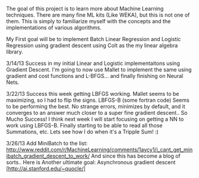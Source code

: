 The goal of this project is to learn more about Machine Learning techniques.
There are many fine ML kits (Like WEKA), but this is not one of them.
This is simply to familiarize myself with the concepts and the implementations of various algorithms.

My First goal will be to implement Batch Linear Regression and Logistic Regression using gradient descent using Colt as
the my linear algebra library.

3/14/13  Success in my initial Linear and Logistic implementaitons using Gradient Descent.
I'm going to now use Mallet to implement the same using gradient and cost functions and L-BFGS...
and finally finishing on Neural Nets.

3/22/13  Success this week getting LBFGS working. Mallet seems to be maximizing, so I had to flip the signs. LBFGS-B (some fortran code)
Seems to be performing the best. No strange errors, minimizes by default, and it converges to an answer much closer to
 a super fine gradient descent.. So Mucho Success! I think next week I will start focusing on getting a NN to work
 using LBFGS-B.  Finally starting to be able to read all those Summations, etc. Lets see how I do when it's a Tripple Sum! :)

3/26/13 Add MiniBatch to the list: http://www.reddit.com/r/MachineLearning/comments/1aycy1/i_cant_get_minibatch_gradient_descent_to_work/
And since this has become a blog of sorts.. Here is Another ultimate goal: Asynchronous gradient descent [http://ai.stanford.edu/~quocle/]
